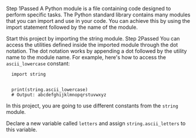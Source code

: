 Step 1Passed
A Python module is a file containing code designed to perform specific tasks. The Python standard library contains many modules that you can import and use in your code. You can achieve this by using the import statement followed by the name of the module.

Start this project by importing the string module.
Step 2Passed
You can access the utilities defined inside the imported module through the dot notation. The dot notation works by appending a dot followed by the utility name to the module name. For example, here's how to access the `ascii_lowercase` constant:
```
  import string


  print(string.ascii_lowercase)
  # Output: abcdefghijklmnopqrstuvwxyz
```

In this project, you are going to use different constants from the `string` module.

Declare a new variable called `letters` and assign `string.ascii_letters` to this variable.
